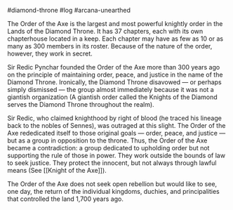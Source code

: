 #diamond-throne #log #arcana-unearthed

The Order of the Axe is the largest and most powerful knightly order in the Lands of the Diamond Throne. It has 37 chapters, each with its own chapterhouse located in a keep. Each chapter may have as few as 10 or as many as 300 members in its roster. Because of the nature of the order, however, they work in secret.
Sir Redic Pynchar founded the Order of the Axe more than 300 years ago on the principle of maintaining order, peace, and justice in the name of the Diamond Throne. Ironically, the
Diamond Throne disavowed — or perhaps simply dismissed — the group almost immediately because it was not a giantish organization (A giantish order called the Knights of the Diamond
serves the Diamond Throne throughout the realm).
Sir Redic, who claimed knighthood by right of blood (he traced his lineage back to the nobles of Sennes), was outraged at this slight. The Order of the Axe rededicated itself to those
original goals — order, peace, and justice — but as a group in opposition to the throne. Thus, the Order of the Axe became a contradiction: a group dedicated to upholding order but not
supporting the rule of those in power. They work outside the bounds of law to seek justice. They protect the innocent, but not always through lawful means (See [[Knight of the Axe]]).
The Order of the Axe does not seek open rebellion but would like to see, one day, the return of the individual kingdoms, duchies, and principalities that controlled the land 1,700 years
ago.
